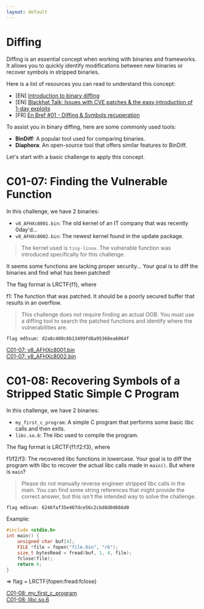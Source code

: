 ```yaml
---
layout: default
---
```


# Diffing

Diffing is an essential concept when working with binaries and frameworks. It allows you to quickly identify modifications between new binaries or recover symbols in stripped binaries.

Here is a list of resources you can read to understand this concept:  
- [EN] [Introduction to binary diffing](https://www.orangecyberdefense.com/be/blog/introduction-to-binary-diffing-part-2)
- [EN] [Blackhat Talk: Issues with CVE patches & the easy introduction of 1-day exploits](https://www.blackhat.com/presentations/bh-usa-09/OH/BHUSA09-Oh-DiffingBinaries-SLIDES.pdf)
- [FR] [En Bref #01 - Diffing & Symbols recuperation](https://www.youtube.com/watch?v=owDu_ULlzfk)

To assist you in binary diffing, here are some commonly used tools:
- **BinDiff**: A popular tool used for comparing binaries.
- **Diaphora**: An open-source tool that offers similar features to BinDiff.

Let's start with a basic challenge to apply this concept.

# C01-07: Finding the Vulnerable Function

In this challenge, we have 2 binaries: 
- `v8_AFHXc8001.bin`: The old kernel of an IT company that was recently 0day'd...
- `v8_AFHXc8002.bin`: The newest kernel found in the update package.

> The kernel used is `tiny-linux`. The vulnerable function was introduced specifically for this challenge.

It seems some functions are lacking proper security...
Your goal is to diff the binaries and find what has been patched!

The flag format is LRCTF{f1}, where

f1: The function that was patched. It should be a poorly secured buffer that results in an overflow.

> This challenge does not require finding an actual OOB. You must use a diffing tool to search the patched functions and identify where the vulnerabilities are.

`flag md5sum: d2a8c400c6b13499fd6a95368ea6064f`

[C01-07: v8_AFHXc8001.bin](/assets/module/c01/07/v8_AFHXc8001.bin)  
[C01-07: v8_AFHXc8002.bin](/assets/module/c01/07/v8_AFHXc8002.bin)  

# C01-08: Recovering Symbols of a Stripped Static Simple C Program

In this challenge, we have 2 binaries:
- `my_first_c_program`: A simple C program that performs some basic libc calls and then exits.
- `libc.so.6`: The libc used to compile the program.

The flag format is LRCTF{f1:f2:f3}, where

f1/f2/f3: The recovered libc functions in lowercase. Your goal is to diff the program with libc to recover the actual libc calls made in `main()`. But where is `main`?

> Please do not manually reverse engineer stripped libc calls in the main. You can find some string references that might provide the correct answer, but this isn't the intended way to solve the challenge.

`flag md5sum: 6246faf35e407dce56c2cbd8d0d666d0`

Example:

```c
#include <stdio.h>
int main() {
    unsigned char buf[4];
    FILE *file = fopen("file.bin", "rb");
    size_t bytesRead = fread(buf, 1, 4, file);
    fclose(file);
    return 0;
}
```

=> flag = LRCTF{fopen:fread:fclose}

[C01-08: my_first_c_program](/assets/module/c01/08/my_first_c_program)  
[C01-08: libc.so.6](/assets/module/c01/08/libc.so.6)  